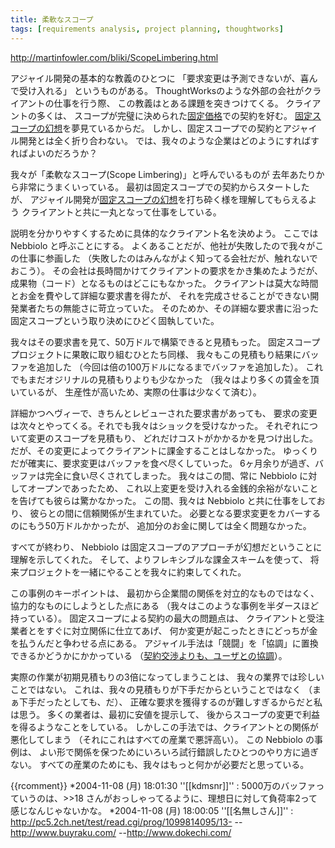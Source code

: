 ```yaml
---
title: 柔軟なスコープ
tags: [requirements analysis, project planning, thoughtworks]
---
```


http://martinfowler.com/bliki/ScopeLimbering.html

アジャイル開発の基本的な教義のひとつに
「要求変更は予測できないが、喜んで受け入れる」
というものがある。
ThoughtWorksのような外部の会社がクライアントの仕事を行う際、
この教義はとある課題を突きつけてくる。
クライアントの多くは、
スコープが完璧に決められた[固定価格](FixedPrice)での契約を好む。
[固定スコープの幻想](FixedScopeMirage)を夢見ているからだ。
しかし、固定スコープでの契約とアジャイル開発とは全く折り合わない。
では、我々のような企業はどのようにすればすればよいのだろうか？

我々が「柔軟なスコープ(Scope Limbering)」と呼んでいるものが
去年あたりから非常にうまくいっている。
最初は固定スコープでの契約からスタートしたが、
アジャイル開発が[固定スコープの幻想](FixedScopeMirage)を打ち砕く様を理解してもらえるよう
クライアントと共に一丸となって仕事をしている。

説明を分かりやすくするために具体的なクライアント名を決めよう。
ここでは Nebbiolo と呼ぶことにする。
よくあることだが、他社が失敗したので我々がこの仕事に参画した
（失敗したのはみんながよく知ってる会社だが、触れないでおこう）。
その会社は長時間かけてクライアントの要求をかき集めたようだが、
成果物（コード）となるものはどこにもなかった。
クライアントは莫大な時間とお金を費やして詳細な要求書を得たが、
それを完成させることができない開発業者たちの無能さに苛立っていた。
そのためか、その詳細な要求書に沿った固定スコープという取り決めにひどく固執していた。

我々はその要求書を見て、50万ドルで構築できると見積もった。
固定スコーププロジェクトに果敢に取り組むひとたち同様、
我々もこの見積もり結果にバッファを追加した
（今回は倍の100万ドルになるまでバッファを追加した）。
これでもまだオジリナルの見積もりよりも少なかった
（我々はより多くの賃金を頂いているが、
生産性が高いため、実際の仕事は少なくて済む）。

詳細かつヘヴィーで、きちんとレビューされた要求書があっても、
要求の変更は次々とやってくる。それでも我々はショックを受けなかった。
それぞれについて変更のスコープを見積もり、
どれだけコストがかかるかを見つけ出した。
だが、その変更によってクライアントに課金することはしなかった。
ゆっくりだが確実に、要求変更はバッファを食べ尽くしていった。
6ヶ月余りが過ぎ、バッファは完全に食い尽くされてしまった。
我々はこの間、常に Nebbiolo に対してオープンであったため、
これ以上変更を受け入れる金銭的余裕がないことを告げても彼らは驚かなかった。
この間、我々は Nebbiolo と共に仕事をしており、
彼らとの間に信頼関係が生まれていた。
必要となる要求変更をカバーするのにもう50万ドルかかったが、
追加分のお金に関しては全く問題なかった。

すべてが終わり、
Nebbiolo は固定スコープのアプローチが幻想だということに理解を示してくれた。
そして、よりフレキシブルな課金スキームを使って、
将来プロジェクトを一緒にやることを我々に約束してくれた。

この事例のキーポイントは、
最初から企業間の関係を対立的なものではなく、
協力的なものにしようとした点にある
（我々はこのような事例を半ダースほど持っている）。
固定スコープによる契約の最大の問題点は、
クライアントと受注業者とをすぐに対立関係に仕立てあげ、
何か変更が起こったときにどっちが金を払うんだと争わせる点にある。
アジャイル手法は「競闘」を「協調」に置換できるかどうかにかかっている
（[契約交渉よりも、ユーザとの協調](http://agilemanifesto.org/)）。

実際の作業が初期見積もりの3倍になってしまうことは、
我々の業界では珍しいことではない。
これは、我々の見積もりが下手だからということではなく
（まぁ下手だったとしても、だ）、
正確な要求を獲得するのが難しすぎるからだと私は思う。
多くの業者は、最初に安値を提示して、
後からスコープの変更で利益を得るようなことをしている。
しかしこの手法では、クライアントとの関係が悪化してしまう
（それにこれはすべての産業で悪評高い）。
この Nebbiolo の事例は、
よい形で関係を保つためにいろいろ試行錯誤したひとつのやり方に過ぎない。
すべての産業のためにも、我々はもっと何かが必要だと思っている。

{{rcomment}}
*2004-11-08 (月) 18:01:30 ''[[kdmsnr]]'' : 5000万のバッファっていうのは、>>18 さんがおっしゃってるように、理想日に対して負荷率2って感じなんじゃないかな。
*2004-11-08 (月) 18:00:05 ''[[名無しさん]]'' : http://pc5.2ch.net/test/read.cgi/prog/1099814095/13-
--http://www.buyraku.com/
--http://www.dokechi.com/


